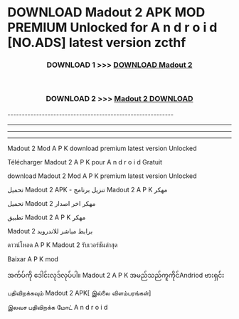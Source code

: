 # DOWNLOAD Madout 2  APK MOD PREMIUM Unlocked for A n d r o i d [NO.ADS] latest version zcthf 



<div align="center">

<h3>DOWNLOAD 1 >>> <a href="https://getmod2.web.app/?judul=Madout 2 ">DOWNLOAD Madout 2 </a></h3><br>

<h3>DOWNLOAD 2 >>> <a href="https://getmod2.web.app/?judul=Madout 2 ">Madout 2  DOWNLOAD </a></h3>

</div>
----------------------------------------------------------

----------------------------------------------------------

----------------------------------------------------------

----------------------------------------------------------

Madout 2  Mod A P K download premium latest version Unlocked

Télécharger Madout 2  A P K pour A n d r o i d Gratuit

download Madout 2  Mod A P K premium latest version Unlocked

تحميل Madout 2  APK - تنزيل برنامج Madout 2  A P K مهكر

تحميل Madout 2  مهكر اخر اصدار

تطبيق Madout 2  A P K مهكر

Madout 2  برابط مباشر للاندرويد

ดาวน์โหลด A P K Madout 2  รับเวอร์ชันล่าสุด

Baixar A P K mod

အက်ပ်ကို ဒေါင်းလုဒ်လုပ်ပါ။ Madout 2  A P K အမည်သည်ကူကိုင်Andriod ဗားရှင်း

பதிவிறக்கவும் Madout 2  APK[ இல்லை விளம்பரங்கள்] 
 
இலவச பதிவிறக்க மோட் A n d r o i d



